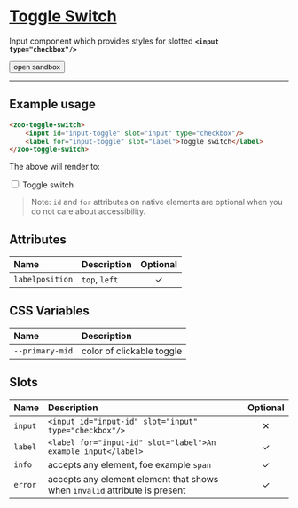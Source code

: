 # [Toggle Switch](#toggle-switch)

Input component which provides styles for slotted **`<input type="checkbox"/>`**

<zoo-button class="sandbox-btn">
	<button type="button" onclick="openSandbox('zoo-toggle-switch')">open sandbox</button>
</zoo-button>
<template id="zoo-toggle-switch-template">
	<form>
		<zoo-checkbox highlighted>
			<input id="zoo-invalid-toggle-switch-id" slot="checkbox" type="checkbox" data-type="attr" data-attrname="invalid" data-attrboolean="true"/>
			<label for="zoo-invalid-toggle-switch-id" slot="label">Invalid</label>
		</zoo-checkbox>
		<zoo-input>
			<label slot="label">--primary-mid CSS Custom Property</label>
			<input slot="input" type="color" data-type="css" data-cssname="--primary-mid">
		</zoo-input>
		<zoo-input>
			<label slot="label">Label slot</label>
			<textarea slot="input" data-type="slot" data-slotname="label"><label slot="label" for="sandbox-toggle-switch">Toggle switch</label></textarea>
		</zoo-input>
		<zoo-input>
			<label slot="label">Info slot</label>
			<textarea slot="input" data-type="slot" data-slotname="info"><span slot="info">Info</span></textarea>
		</zoo-input>
		<zoo-input>
			<label slot="label">Error slot</label>
			<textarea slot="input" data-type="slot" data-slotname="error"><span slot="error">Error</span></textarea>
		</zoo-input>
		<h3>Rendered output</h3>
		<output>
<zoo-toggle-switch>
	<input id="sandbox-toggle-switch" slot="input" type="checkbox"/>
	<label for="sandbox-toggle-switch" slot="label">Toggle switch</label>
	<span slot="info">Info</span>
	<span slot="error">Error</span>
</zoo-toggle-switch>
		</output>
		<h3>HTML code</h3>
		<pre class=" language-html"><code></code></pre>
	</form>
</template>

***

## Example usage

```HTML
<zoo-toggle-switch>
	<input id="input-toggle" slot="input" type="checkbox"/>
	<label for="input-toggle" slot="label">Toggle switch</label>
</zoo-toggle-switch>
```

The above will render to:

<zoo-toggle-switch>
	<input id="input-toggle" slot="input" type="checkbox"/>
	<label for="input-toggle" slot="label">Toggle switch</label>
</zoo-toggle-switch>

> Note: `id` and `for` attributes on native elements are optional when you do not care about accessibility.

## Attributes

| **Name**        | **Description**                                        | **Optional** |
| :-------------- | :----------------------------------------------------- | :----------: |
| `labelposition` | `top`, `left`                                          |   &#10003;   |

## CSS Variables

| **Name**        | **Description**           |
| :-------------- | :------------------------ |
| `--primary-mid` | color of clickable toggle |

## Slots

| **Name** | **Description**                                                            | **Optional** |
| :------- | :------------------------------------------------------------------------- | :----------: |
| `input`  | `<input id="input-id" slot="input" type="checkbox"/>`                      |   &#10005;   |
| `label`  | `<label for="input-id" slot="label">An example input</label>`              |   &#10003;   |
| `info`   | accepts any element, foe example `span`                                    |   &#10003;   |
| `error`  | accepts any element element that shows when `invalid` attribute is present |   &#10003;   |
